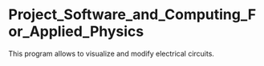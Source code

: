 # Project_Software_and_Computing_For_Applied_Physics
This program allows to visualize and modify electrical circuits.
